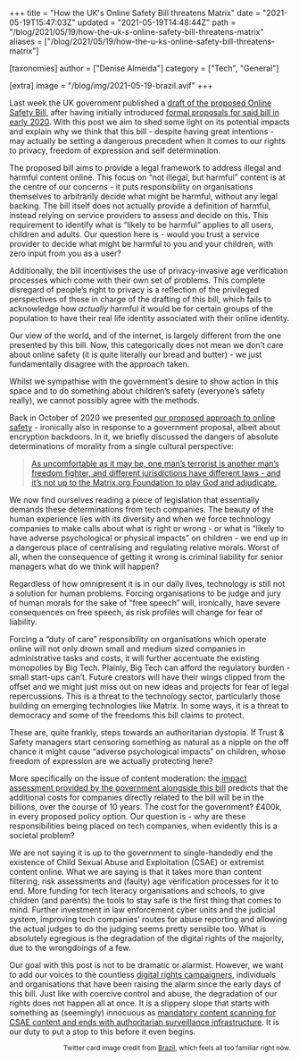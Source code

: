 +++
title = "How the UK's Online Safety Bill threatens Matrix"
date = "2021-05-19T15:47:03Z"
updated = "2021-05-19T14:48:44Z"
path = "/blog/2021/05/19/how-the-uk-s-online-safety-bill-threatens-matrix"
aliases = ["/blog/2021/05/19/how-the-u-ks-online-safety-bill-threatens-matrix"]

[taxonomies]
author = ["Denise Almeida"]
category = ["Tech", "General"]

[extra]
image = "/blog/img/2021-05-19-brazil.avif"
+++

Last week the UK government published a [draft of the proposed Online Safety
Bill,](https://www.gov.uk/government/publications/draft-online-safety-bill)
after having initially introduced [formal proposals for said bill in early
2020](https://www.gov.uk/government/consultations/online-harms-white-paper/public-feedback/online-harms-white-paper-initial-consultation-response).
With this post we aim to shed some light on its potential impacts and explain
why we think that this bill - despite having great intentions - may actually
be setting a dangerous precedent when it comes to our rights to privacy,
freedom of expression and self determination.

The proposed bill aims to provide a legal framework to address illegal and
harmful content online. This focus on “not illegal, but harmful” content is at
the centre of our concerns - it puts responsibility on organisations
themselves to arbitrarily decide what might be harmful, without any legal
backing. The bill itself does not actually provide a definition of harmful,
instead relying on service providers to assess and decide on this. This
requirement to identify what is “likely to be harmful” applies to all users,
children and adults. Our question here is - would you trust a service provider
to decide what might be harmful to you and your children, with zero input from
you as a user?

Additionally, the bill incentivises the use of privacy-invasive age
verification processes which come with their own set of problems. This
complete disregard of people’s right to privacy is a reflection of the
privileged perspectives of those in charge of the drafting of this bill, which
fails to acknowledge how _actually_ harmful it would be for certain groups of
the population to have their real life identity associated with their online
identity.

Our view of the world, and of the internet, is largely different from the one
presented by this bill. Now, this categorically does not mean we don’t care
about online safety (it is quite literally our bread and butter) - we just
fundamentally disagree with the approach taken.

Whilst we sympathise with the government’s desire to show action in this space
and to do something about children’s safety (everyone’s safety really), we
cannot possibly agree with the methods.

Back in October of 2020 we presented [our proposed approach to online safety](https://matrix.org/blog/2020/10/19/combating-abuse-in-matrix-without-backdoors) -
ironically also in response to a government proposal, albeit about encryption
backdoors. In it, we briefly discussed the dangers of absolute determinations
of morality from a single cultural perspective:

> <a href="https://matrix.org/blog/2020/10/19/combating-abuse-in-matrix-without-backdoors">As uncomfortable as it may be, one man’s terrorist is another man’s freedom fighter, and different jurisdictions have different laws - and it’s not up to the Matrix.org Foundation to play God and adjudicate.</a>

We now find ourselves reading a piece of legislation that essentially demands
these determinations from tech companies. The beauty of the human experience
lies with its diversity and when we force technology companies to make calls
about what is right or wrong - or what is “likely to have adverse
psychological or physical impacts” on children - we end up in a dangerous
place of centralising and regulating relative morals. Worst of all, when the
consequence of getting it wrong is criminal liability for senior managers what
do we think will happen?

Regardless of how omnipresent it is in our daily lives, technology is still
not a solution for human problems. Forcing organisations to be judge and jury
of human morals for the sake of “free speech” will, ironically, have severe
consequences on free speech, as risk profiles will change for fear of
liability.

Forcing a “duty of care” responsibility on organisations which operate online
will not only drown small and medium sized companies in administrative tasks
and costs, it will further accentuate the existing monopolies by Big Tech.
Plainly, Big Tech can afford the regulatory burden - small start-ups can’t.
Future creators will have their wings clipped from the offset and we might
just miss out on new ideas and projects for fear of legal repercussions. This
is a threat to the technology sector, particularly those building on emerging
technologies like Matrix. In some ways, it is a threat to democracy and some
of the freedoms this bill claims to protect.

These are, quite frankly, steps towards an authoritarian dystopia. If Trust &
Safety managers start censoring something as natural as a nipple on the off
chance it might cause “adverse psychological impacts” on children, whose
freedom of expression are we actually protecting here?

More specifically on the issue of content moderation: the [impact assessment
provided by the government alongside this
bill](https://assets.publishing.service.gov.uk/government/uploads/system/uploads/attachment_data/file/985283/Draft_Online_Safety_Bill_-_Impact_Assessment_Web_Accessible.pdf)
predicts that the additional costs for companies directly related to the bill
will be in the billions, over the course of 10 years. The cost for the
government? £400k, in every proposed policy option. Our question is - why are
these responsibilities being placed on tech companies, when evidently this is
a societal problem?

We are not saying it is up to the government to single-handedly end the
existence of Child Sexual Abuse and Exploitation (CSAE) or extremist content
online. What we are saying is that it takes more than content filtering, risk
assessments and (faulty) age verification processes for it to end. More
funding for tech literacy organisations and schools, to give children (and
parents) the tools to stay safe is the first thing that comes to mind. Further
investment in law enforcement cyber units and the judicial system, improving
tech companies’ routes for abuse reporting and allowing the actual judges to
do the judging seems pretty sensible too. What is absolutely egregious is the
degradation of the digital rights of the majority, due to the wrongdoings of a
few.

Our goal with this post is not to be dramatic or alarmist. However, we want to
add our voices to the countless [digital rights
campaigners](https://www.openrightsgroup.org/blog/online-abuse-why-management-liability-isnt-the-answer/),
individuals and organisations that have been raising the alarm since the early
days of this bill. Just like with coercive control and abuse, the degradation
of our rights does not happen all at once. It is a slippery slope that starts
with something as (seemingly) innocuous as [mandatory content scanning for
CSAE content and ends with authoritarian surveillance
infrastructure](https://twitter.com/matthew_d_green/status/1392823038920564736).
It is our duty to put a stop to this before it even begins.


<small style="display: block; text-align: right">
Twitter card image credit from <a href="https://film-grab.com/2010/10/04/brazil/#bwg644/39614">Brazil</a>, which feels all too familiar right now.
</small>
